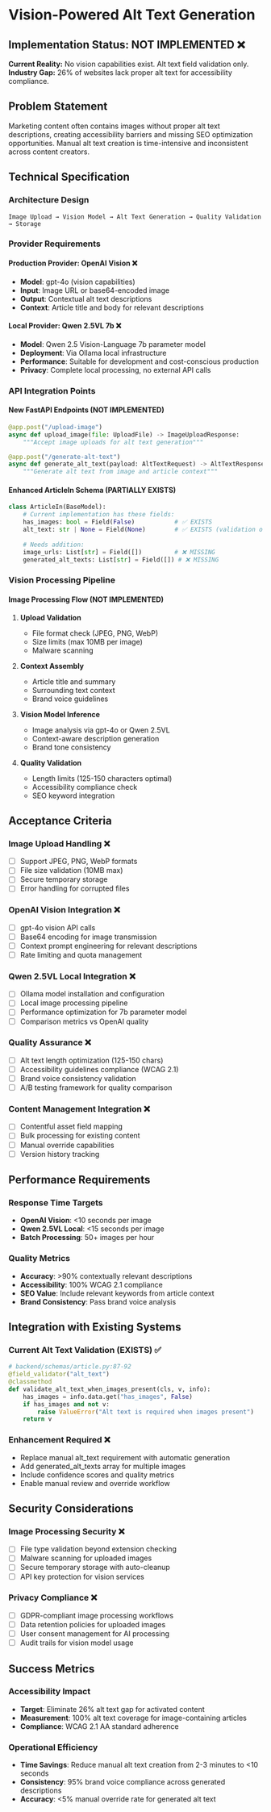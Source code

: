 # Vision-Powered Alt Text Generation

## Implementation Status: NOT IMPLEMENTED ❌

**Current Reality:** No vision capabilities exist. Alt text field validation only.  
**Industry Gap:** 26% of websites lack proper alt text for accessibility compliance.

## Problem Statement

Marketing content often contains images without proper alt text descriptions, creating accessibility barriers and missing SEO optimization opportunities. Manual alt text creation is time-intensive and inconsistent across content creators.

## Technical Specification

### Architecture Design

```
Image Upload → Vision Model → Alt Text Generation → Quality Validation → Storage
```

### Provider Requirements

#### Production Provider: OpenAI Vision ❌
- **Model**: gpt-4o (vision capabilities)
- **Input**: Image URL or base64-encoded image
- **Output**: Contextual alt text descriptions
- **Context**: Article title and body for relevant descriptions

#### Local Provider: Qwen 2.5VL 7b ❌  
- **Model**: Qwen 2.5 Vision-Language 7b parameter model
- **Deployment**: Via Ollama local infrastructure
- **Performance**: Suitable for development and cost-conscious production
- **Privacy**: Complete local processing, no external API calls

### API Integration Points

#### New FastAPI Endpoints (NOT IMPLEMENTED)
```python
@app.post("/upload-image")
async def upload_image(file: UploadFile) -> ImageUploadResponse:
    """Accept image uploads for alt text generation"""

@app.post("/generate-alt-text") 
async def generate_alt_text(payload: AltTextRequest) -> AltTextResponse:
    """Generate alt text from image and article context"""
```

#### Enhanced ArticleIn Schema (PARTIALLY EXISTS)
```python
class ArticleIn(BaseModel):
    # Current implementation has these fields:
    has_images: bool = Field(False)           # ✅ EXISTS
    alt_text: str | None = Field(None)        # ✅ EXISTS (validation only)
    
    # Needs addition:
    image_urls: List[str] = Field([])         # ❌ MISSING
    generated_alt_texts: List[str] = Field([]) # ❌ MISSING
```

### Vision Processing Pipeline

#### Image Processing Flow (NOT IMPLEMENTED)
1. **Upload Validation**
   - File format check (JPEG, PNG, WebP)
   - Size limits (max 10MB per image)
   - Malware scanning

2. **Context Assembly**
   - Article title and summary
   - Surrounding text context
   - Brand voice guidelines

3. **Vision Model Inference**
   - Image analysis via gpt-4o or Qwen 2.5VL
   - Context-aware description generation
   - Brand tone consistency

4. **Quality Validation**
   - Length limits (125-150 characters optimal)
   - Accessibility compliance check
   - SEO keyword integration

## Acceptance Criteria

### Image Upload Handling ❌
- [ ] Support JPEG, PNG, WebP formats
- [ ] File size validation (10MB max)
- [ ] Secure temporary storage
- [ ] Error handling for corrupted files

### OpenAI Vision Integration ❌
- [ ] gpt-4o vision API calls
- [ ] Base64 encoding for image transmission
- [ ] Context prompt engineering for relevant descriptions
- [ ] Rate limiting and quota management

### Qwen 2.5VL Local Integration ❌
- [ ] Ollama model installation and configuration
- [ ] Local image processing pipeline
- [ ] Performance optimization for 7b parameter model
- [ ] Comparison metrics vs OpenAI quality

### Quality Assurance ❌
- [ ] Alt text length optimization (125-150 chars)
- [ ] Accessibility guidelines compliance (WCAG 2.1)
- [ ] Brand voice consistency validation
- [ ] A/B testing framework for quality comparison

### Content Management Integration ❌
- [ ] Contentful asset field mapping
- [ ] Bulk processing for existing content
- [ ] Manual override capabilities
- [ ] Version history tracking

## Performance Requirements

### Response Time Targets
- **OpenAI Vision**: <10 seconds per image
- **Qwen 2.5VL Local**: <15 seconds per image  
- **Batch Processing**: 50+ images per hour

### Quality Metrics
- **Accuracy**: >90% contextually relevant descriptions
- **Accessibility**: 100% WCAG 2.1 compliance
- **SEO Value**: Include relevant keywords from article context
- **Brand Consistency**: Pass brand voice analysis

## Integration with Existing Systems

### Current Alt Text Validation (EXISTS) ✅
```python
# backend/schemas/article.py:87-92
@field_validator("alt_text")
@classmethod  
def validate_alt_text_when_images_present(cls, v, info):
    has_images = info.data.get("has_images", False)
    if has_images and not v:
        raise ValueError("Alt text is required when images present")
    return v
```

### Enhancement Required ❌
- Replace manual alt_text requirement with automatic generation
- Add generated_alt_texts array for multiple images
- Include confidence scores and quality metrics
- Enable manual review and override workflow

## Security Considerations

### Image Processing Security ❌
- [ ] File type validation beyond extension checking
- [ ] Malware scanning for uploaded images
- [ ] Secure temporary storage with auto-cleanup
- [ ] API key protection for vision services

### Privacy Compliance ❌
- [ ] GDPR-compliant image processing workflows
- [ ] Data retention policies for uploaded images
- [ ] User consent management for AI processing
- [ ] Audit trails for vision model usage

## Success Metrics

### Accessibility Impact
- **Target**: Eliminate 26% alt text gap for activated content
- **Measurement**: 100% alt text coverage for image-containing articles
- **Compliance**: WCAG 2.1 AA standard adherence

### Operational Efficiency  
- **Time Savings**: Reduce manual alt text creation from 2-3 minutes to <10 seconds
- **Consistency**: 95% brand voice compliance across generated descriptions
- **Accuracy**: <5% manual override rate for generated alt text